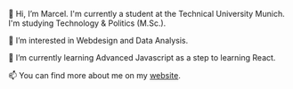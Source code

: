 👋 Hi, I’m Marcel. I'm currently a student at the Technical University Munich. I'm studying Technology & Politics (M.Sc.). 

👀 I’m interested in Webdesign and Data Analysis. 

🌱 I’m currently learning Advanced Javascript as a step to learning React. 

📫 You can find more about me on my [website](https://schneuer.online).

